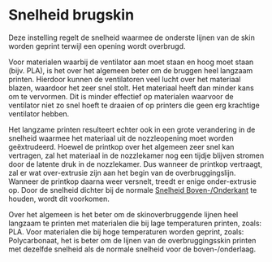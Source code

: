 Snelheid brugskin
====
Deze instelling regelt de snelheid waarmee de onderste lijnen van de skin worden geprint terwijl een opening wordt overbrugd.

Voor materialen waarbij de ventilator aan moet staan en hoog moet staan (bijv. PLA), is het over het algemeen beter om de bruggen heel langzaam printen. Hierdoor kunnen de ventilatoren veel lucht over het materiaal blazen, waardoor het zeer snel stolt. Het materiaal heeft dan minder kans om te vervormen. Dit is minder effectief op materialen waarvoor de ventilator niet zo snel hoeft te draaien of op printers die geen erg krachtige ventilator hebben.

Het langzame printen resulteert echter ook in een grote verandering in de snelheid waarmee het materiaal uit de nozzleopening moet worden geëxtrudeerd. Hoewel de printkop over het algemeen zeer snel kan vertragen, zal het materiaal in de nozzlekamer nog een tijdje blijven stromen door de latente druk in de nozzlekamer. Dus wanneer de printkop vertraagt, zal er wat over-extrusie zijn aan het begin van de overbruggingslijn. Wanneer de printkop daarna weer versnelt, treedt er enige onder-extrusie op. Door de snelheid dichter bij de normale [Snelheid Boven-/Onderkant](../speed/speed_topbottom.md) te houden, wordt dit voorkomen.

Over het algemeen is het beter om de skinoverbruggende lijnen heel langzaam te printen met materialen die bij lage temperaturen printen, zoals: PLA. Voor materialen die bij hoge temperaturen worden geprint, zoals: Polycarbonaat, het is beter om de lijnen van de overbruggingsskin printen met dezelfde snelheid als de normale snelheid voor de boven-/onderlaag.